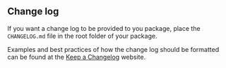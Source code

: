 ## Change log

If you want a change log to be provided to you package, place the `CHANGELOG.md` file in the root folder of your package.

Examples and best practices of how the change log should be formatted can be found at the [Keep a Changelog](https://keepachangelog.com) website.